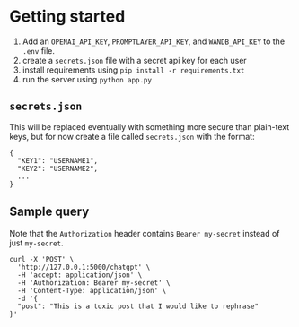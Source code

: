 # Getting started

1. Add an `OPENAI_API_KEY`, `PROMPTLAYER_API_KEY`, and `WANDB_API_KEY` to the `.env` file.
2. create a `secrets.json` file with a secret api key for each user
3. install requirements using `pip install -r requirements.txt`
4. run the server using `python app.py`


## `secrets.json`

This will be replaced eventually with something more secure than plain-text keys, but for now create a file called `secrets.json` with the format:

```
{
  "KEY1": "USERNAME1",
  "KEY2": "USERNAME2",
  ...
}
```

## Sample query

Note that the `Authorization` header contains `Bearer my-secret` instead of just `my-secret`.

```
curl -X 'POST' \
  'http://127.0.0.1:5000/chatgpt' \
  -H 'accept: application/json' \
  -H 'Authorization: Bearer my-secret' \
  -H 'Content-Type: application/json' \
  -d '{
  "post": "This is a toxic post that I would like to rephrase"
}'
```